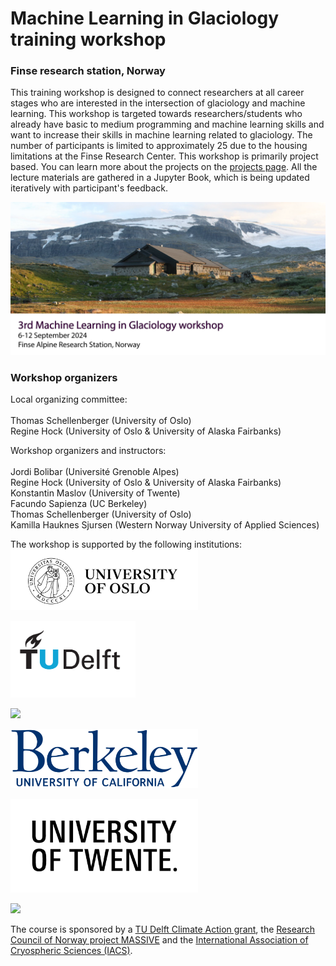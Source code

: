 # Machine Learning in Glaciology training workshop

### Finse research station, Norway

This training workshop is designed to connect researchers at all career stages who are interested in the intersection of glaciology and machine learning. This workshop is targeted towards researchers/students who already have basic to medium programming and machine learning skills and want to increase their skills in machine learning related to glaciology. The number of participants is limited to approximately 25 due to the housing limitations at the Finse Research Center.
This workshop is primarily project based. You can learn more about the projects on the [projects page](projects.md). All the lecture materials are gathered in a Jupyter Book, which is being updated iteratively with participant's feedback. 

<img src="https://github.com/Machine-Learning-in-Glaciology-Workshop/Machine-Learning-in-Glaciology-Workshop.github.io/blob/master/assets/imgs/finse_banner_2024.png?raw=true" width="700">

### Workshop organizers

Local organizing committee:<br>
<br>
Thomas Schellenberger (University of Oslo)<br>
Regine Hock (University of Oslo & University of Alaska Fairbanks)<br>

Workshop organizers and instructors: <br>
<br>
Jordi Bolibar (Université Grenoble Alpes) <br>
Regine Hock (University of Oslo & University of Alaska Fairbanks) <br>
Konstantin Maslov (University of Twente) <br>
Facundo Sapienza (UC Berkeley) <br>
Thomas Schellenberger (University of Oslo) <br>
Kamilla Hauknes Sjursen (Western Norway University of Applied Sciences) <br>

The workshop is supported by the following institutions:
<br>
<img src="https://github.com/Machine-Learning-in-Glaciology-Workshop/Machine-Learning-in-Glaciology-Workshop.github.io/blob/master/assets/imgs/02_uio_full_logo_eng_pos_small.jpg?raw=true" width="300"><br>

<img src="https://github.com/Machine-Learning-in-Glaciology-Workshop/Machine-Learning-in-Glaciology-Workshop.github.io/blob/master/assets/imgs/TUDelft_logo_rgb.png?raw=true" width="200"> <br>

<img src="https://upload.wikimedia.org/wikipedia/commons/thumb/0/07/Logo_Universit%C3%A9_Grenoble_Alpes_2020.svg/1280px-Logo_Universit%C3%A9_Grenoble_Alpes_2020.svg.png" width="200"> <br>

<img src="https://github.com/Machine-Learning-in-Glaciology-Workshop/Machine-Learning-in-Glaciology-Workshop.github.io/blob/master/assets/imgs/berkeley.png?raw=true" width="300"> <br>

<img src="https://github.com/Machine-Learning-in-Glaciology-Workshop/Machine-Learning-in-Glaciology-Workshop.github.io/blob/master/assets/imgs/University of Twente logo-stacked.png?raw=true" width="300"> <br>

<img src="https://study-eu.s3.eu-west-1.amazonaws.com/uploads/university/western-norway-university-of-applied-sciences-logo.png" width="250"> <br>



The course is sponsored by a [TU Delft Climate Action grant](https://www.tudelft.nl/en/climate-action), the [Research Council of Norway project MASSIVE](https://www.mn.uio.no/geo/english/research/projects/massive/index.html) and the [International Association of Cryospheric Sciences (IACS)](https://cryosphericsciences.org/).
<!---
The course is sponsored by the [Peder Sather grant](https://sathercenter.berkeley.edu/peder-sather-grant/), [CloudFerro](https://cloudferro.com/en/), and [CryoCloud](https://cryointhecloud.co)

[Jupyter Book](https://machine-learning-in-glaciology-workshop.github.io/Lecture-materials/README.html)

<img src="https://machine-learning-in-glaciology-workshop.github.io/assets/imgs/CloudFerro_logo_vertical.png" width="200"/>

<img src="https://machine-learning-in-glaciology-workshop.github.io/assets/imgs/cryocloud.jpeg" width="200"/>
-->
